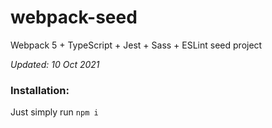 # webpack-seed
Webpack 5 + TypeScript + Jest + Sass + ESLint seed project

*Updated: 10 Oct 2021*

### Installation:

Just simply run `npm i`

